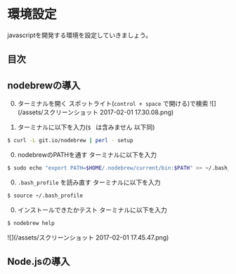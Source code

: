 # 環境設定
javascriptを開発する環境を設定していきましょう。

## 目次
<!-- toc -->

## nodebrewの導入
0. ターミナルを開く
スポットライト(`control + space` で開ける)で検索
![](/assets/スクリーンショット 2017-02-01 17.30.08.png)

0. ターミナルに以下を入力(`$ ` は含みません 以下同)
```bash
$ curl -L git.io/nodebrew | perl - setup
```

0. nodebrewのPATHを通す
ターミナルに以下を入力
```bash
$ sudo echo "export PATH=$HOME/.nodebrew/current/bin:$PATH" >> ~/.bash_profile
```

0. `.bash_profile` を読み直す
ターミナルに以下を入力
```bash
$ source ~/.bash_profile
```

0. インストールできたかテスト
ターミナルに以下を入力
```bash
$ nodebrew help
```
![](/assets/スクリーンショット 2017-02-01 17.45.47.png)

## Node.jsの導入